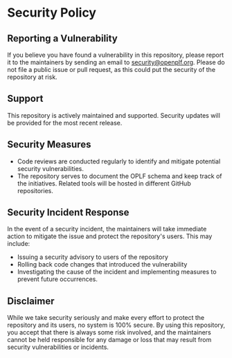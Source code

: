 # Security Policy

## Reporting a Vulnerability

If you believe you have found a vulnerability in this repository, please report it to the maintainers by sending an email to security@openplf.org. Please do not file a public issue or pull request, as this could put the security of the repository at risk.

## Support

This repository is actively maintained and supported. Security updates will be provided for the most recent release.

## Security Measures

- Code reviews are conducted regularly to identify and mitigate potential security vulnerabilities.
- The repository serves to document the OPLF schema and keep track of the initiatives. Related tools will be hosted in different GitHub repositories.

## Security Incident Response

In the event of a security incident, the maintainers will take immediate action to mitigate the issue and protect the repository's users. This may include:

- Issuing a security advisory to users of the repository
- Rolling back code changes that introduced the vulnerability
- Investigating the cause of the incident and implementing measures to prevent future occurrences.


## Disclaimer

While we take security seriously and make every effort to protect the repository and its users, no system is 100% secure. By using this repository, you accept that there is always some risk involved, and the maintainers cannot be held responsible for any damage or loss that may result from security vulnerabilities or incidents.

